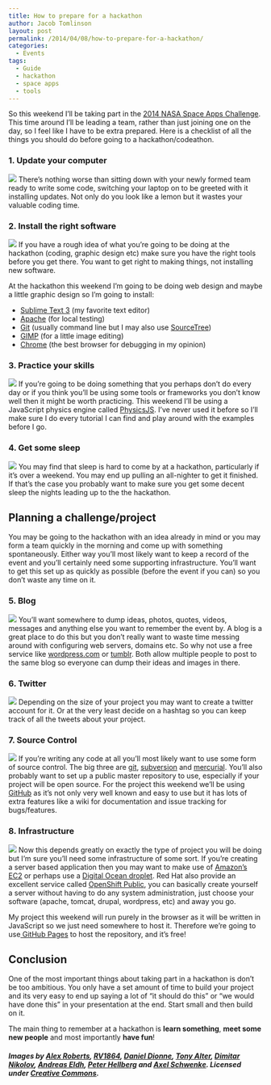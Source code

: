 ```yaml
---
title: How to prepare for a hackathon
author: Jacob Tomlinson
layout: post
permalink: /2014/04/08/how-to-prepare-for-a-hackathon/
categories:
  - Events
tags:
  - Guide
  - hackathon
  - space apps
  - tools
---
```

So this weekend I&#8217;ll be taking part in the [2014 NASA Space Apps Challenge][1]. This time around I&#8217;ll be leading a team, rather than just joining one on the day, so I feel like I have to be extra prepared. Here is a checklist of all the things you should do before going to a hackathon/codeathon.

### 1. Update your computer

![](http://i.imgur.com/acQstYq.png)
There&#8217;s nothing worse than sitting down with your newly formed team ready to write some code, switching your laptop on to be greeted with it installing updates. Not only do you look like a lemon but it wastes your valuable coding time.

###


### 2. Install the right software

![](http://i.imgur.com/EGVIZSP.png)
If you have a rough idea of what you&#8217;re going to be doing at the hackathon (coding, graphic design etc) make sure you have the right tools before you get there. You want to get right to making things, not installing new software.

At the hackathon this weekend I&#8217;m going to be doing web design and maybe a little graphic design so I&#8217;m going to install:

*   <a title="Sublime Test 3" href="http://www.sublimetext.com/3" target="_blank">Sublime Text 3</a> (my favorite text editor)
*   <a title="Apache" href="http://www.apache.org/" target="_blank">Apache</a> (for local testing)
*   <a title="Git" href="http://git-scm.com/" target="_blank">Git</a> (usually command line but I may also use <a title="SourceTree" href="http://www.sourcetreeapp.com/" target="_blank">SourceTree</a>)
*   <a title="GNU Image Manipulation Program [GIMP]" href="http://www.gimp.org/" target="_blank">GIMP</a> (for a little image editing)
*   <a title="Google Chrome" href="https://www.google.com/intl/en/chrome/‎" target="_blank">Chrome</a> (the best browser for debugging in my opinion)


### 3. Practice your skills

![](http://i.imgur.com/X2GXo4S.png)
If you&#8217;re going to be doing something that you perhaps don&#8217;t do every day or if you think you&#8217;ll be using some tools or frameworks you don&#8217;t know well then it might be worth practicing. This weekend I&#8217;ll be using a JavaScript physics engine called <a title="PhysicsJS" href="http://wellcaffeinated.net/PhysicsJS/" target="_blank">PhysicsJS</a>. I&#8217;ve never used it before so I&#8217;ll make sure I do every tutorial I can find and play around with the examples before I go.


### 4. Get some sleep

![](http://i.imgur.com/PHGH0xj.png)
You may find that sleep is hard to come by at a hackathon, particularly if it&#8217;s over a weekend. You may end up pulling an all-nighter to get it finished. If that&#8217;s the case you probably want to make sure you get some decent sleep the nights leading up to the the hackathon.


## **Planning a challenge/project**

You may be going to the hackathon with an idea already in mind or you may form a team quickly in the morning and come up with something spontaneously. Either way you&#8217;ll most likely want to keep a record of the event and you&#8217;ll certainly need some supporting infrastructure. You&#8217;ll want to get this set up as quickly as possible (before the event if you can) so you don&#8217;t waste any time on it.

### 5. Blog

![](http://i.imgur.com/1kUC2OB.png)
You&#8217;ll want somewhere to dump ideas, photos, quotes, videos, messages and anything else you want to remember the event by. A blog is a great place to do this but you don&#8217;t really want to waste time messing around with configuring web servers, domains etc. So why not use a free service like [wordpress.com][9] or <a title="Tumblr" href="http://www.tumblr.com" target="_blank">tumblr</a>. Both allow multiple people to post to the same blog so everyone can dump their ideas and images in there.


### 6. Twitter

![](http://i.imgur.com/jxKqJyC.png)
Depending on the size of your project you may want to create a twitter account for it. Or at the very least decide on a hashtag so you can keep track of all the tweets about your project.


### 7. Source Control

![](http://i.imgur.com/WmfRE1A.png)
If you&#8217;re writing any code at all you&#8217;ll most likely want to use some form of source control. The big three are <a title="Git" href="http://git-scm.com/" target="_blank">git</a>, <a title="Subversion" href="http://subversion.apache.org/" target="_blank">subversion</a> and <a title="Mercurial" href="http://mercurial.selenic.com/" target="_blank">mercurial</a>. You&#8217;ll also probably want to set up a public master repository to use, especially if your project will be open source. For the project this weekend we&#8217;ll be using <a title="GitHub" href="https://github.com/" target="_blank">GitHub</a> as it&#8217;s not only very well known and easy to use but it has lots of extra features like a wiki for documentation and issue tracking for bugs/features.


### 8. Infrastructure

![](http://i.imgur.com/n1OGTXa.png)
Now this depends greatly on exactly the type of project you will be doing but I&#8217;m sure you&#8217;ll need some infrastructure of some sort. If you&#8217;re creating a server based application then you may want to make use of <a title="Amazon EC2" href="https://aws.amazon.com/ec2/" target="_blank">Amazon&#8217;s EC2</a> or perhaps use a <a title="Digital Ocean" href="https://www.digitalocean.com/" target="_blank">Digital Ocean droplet</a>. Red Hat also provide an excellent service called <a title="OpenShift" href="https://www.openshift.com/" target="_blank">OpenShift Public</a>, you can basically create yourself a server without having to do any system administration, just choose your software (apache, tomcat, drupal, wordpress, etc) and away you go.

My project this weekend will run purely in the browser as it will be written in JavaScript so we just need somewhere to host it. Therefore we&#8217;re going to use<a title="GitHub Pages" href="https://pages.github.com/" target="_blank"> GitHub Pages</a> to host the repository, and it&#8217;s free!


## Conclusion

One of the most important things about taking part in a hackathon is don&#8217;t be too ambitious. You only have a set amount of time to build your project and its very easy to end up saying a lot of &#8220;it should do this&#8221; or &#8220;we would have done this&#8221; in your presentation at the end. Start small and then build on it.

The main thing to remember at a hackathon is **learn something**, **meet some new people** and most importantly **have fun**!

##### Images by [Alex Roberts][2], [RV1864][4], [Daniel Dionne][5], [Tony Alter][6], [Dimitar Nikolov][8], [Andreas Eldh][10], [Peter Hellberg][11] and [Axel Schwenke][12]. Licensed under [Creative Commons][3].
 [1]: https://2014.spaceappschallenge.org/ "2014 NASA Space Apps Challenge"
 [2]: https://www.flickr.com/photos/bovinity/
 [3]: https://creativecommons.org/licenses/by-sa/2.0/
 [4]: https://www.flickr.com/photos/summer1978/
 [5]: https://www.flickr.com/photos/mrzeon/
 [6]: https://www.flickr.com/photos/78428166@N00/
 [7]: https://creativecommons.org/licenses/by/2.0/
 [8]: https://www.flickr.com/photos/dimnikolov/
 [9]: http://wordpress.com/ "Wordpress"
 [10]: https://www.flickr.com/photos/eldh/
 [11]: https://www.flickr.com/photos/peterhellberg/
 [12]: https://www.flickr.com/photos/schwenke/
